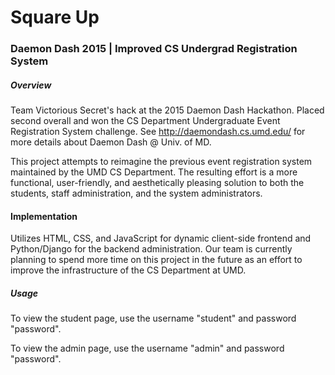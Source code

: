 # Square Up
### Daemon Dash 2015 | Improved CS Undergrad Registration System

##### Overview

Team Victorious Secret's hack at the 2015 Daemon Dash Hackathon. Placed second overall and won the CS Department Undergraduate Event Registration System challenge. See http://daemondash.cs.umd.edu/ for more details about Daemon Dash @ Univ. of MD.

This project attempts to reimagine the previous event registration system maintained by the UMD CS Department. The resulting effort is a more functional, user-friendly, and aesthetically pleasing solution to both the students, staff administration, and the system administrators.

#### Implementation
Utilizes HTML, CSS, and JavaScript for dynamic client-side frontend and Python/Django for the backend administration. Our team is currently planning to spend more time on this project in the future as an effort to improve the infrastructure of the CS Department at UMD.

##### Usage
To view the student page, use the username "student" and password "password".

To view the admin page, use the username "admin" and password "password".
